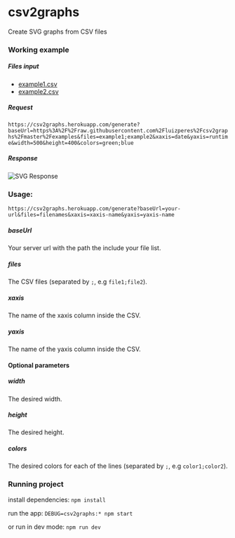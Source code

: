 # csv2graphs
Create SVG graphs from CSV files

### Working example

##### Files input
- [example1.csv](https://github.com/luizperes/csv2graphs/blob/master/examples/example1.csv)
- [example2.csv](https://github.com/luizperes/csv2graphs/blob/master/examples/example2.csv)

##### Request
`https://csv2graphs.herokuapp.com/generate?baseUrl=https%3A%2F%2Fraw.githubusercontent.com%2Fluizperes%2Fcsv2graphs%2Fmaster%2Fexamples&files=example1;example2&xaxis=date&yaxis=runtime&width=500&height=400&colors=green;blue`

##### Response
![SVG Response](https://csv2graphs.herokuapp.com/generate?baseUrl=https%3A%2F%2Fraw.githubusercontent.com%2Fluizperes%2Fcsv2graphs%2Fmaster%2Fexamples&files=example1;example2&xaxis=date&yaxis=runtime&width=500&height=400&colors=green;blue)

### Usage:

`https://csv2graphs.herokuapp.com/generate?baseUrl=your-url&files=filenames&xaxis=xaxis-name&yaxis=yaxis-name`

##### baseUrl
Your server url with the path the include your file list.

##### files
The CSV files (separated by `;`, e.g `file1;file2`).

##### xaxis
The name of the xaxis column inside the CSV.

##### yaxis
The name of the yaxis column inside the CSV.

#### Optional parameters

##### width
The desired width.

##### height
The desired height.

##### colors
The desired colors for each of the lines (separated by `;`, e.g `color1;color2`).

### Running project

install dependencies:
`npm install`

run the app:
`DEBUG=csv2graphs:* npm start`

or run in dev mode:
`npm run dev`

